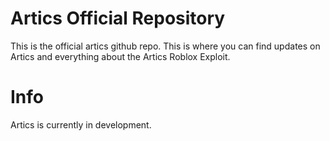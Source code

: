 # Artics Official Repository

This is the official artics github repo. This is where you can find updates on Artics and everything about the Artics Roblox Exploit.

# Info

Artics is currently in development.
